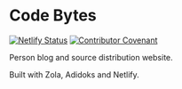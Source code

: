 # Code Bytes

[![Netlify Status](https://api.netlify.com/api/v1/badges/9a297450-f154-4100-8c21-492ed93988f1/deploy-status)](https://app.netlify.com/sites/codebytes/deploys)
[![Contributor Covenant](https://img.shields.io/badge/Contributor%20Covenant-2.1-4baaaa.svg)](code_of_conduct.md)

Person blog and source distribution website.

Built with Zola, Adidoks and Netlify.
